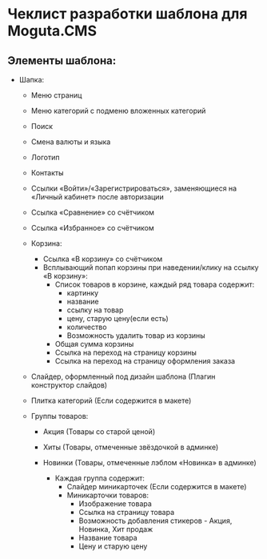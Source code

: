 # Чеклист разработки шаблона для Moguta.CMS

## Элементы шаблона:

- Шапка:
	- Меню страниц
	- Меню категорий с подменю вложенных категорий
	- Поиск
	- Смена валюты и языка
	- Логотип
	- Контакты
	- Ссылки «Войти»/«Зарегистрироваться», заменяющиеся на «Личный кабинет» после авторизации
	- Ссылка «Сравнение» со счётчиком
	- Ссылка «Избранное» со счётчиком

	- Корзина:
		- Ссылка «В корзину» со счётчиком
		- Всплывающий попап корзины при наведении/клику на ссылку «В корзину»:
			- Список товаров в корзине, каждый ряд товара содержит: 
				- картинку
				- название
				- ссылку на товар
				- цену, старую цену(если есть)
				- количество
				- Возможность удалить товар из корзины
			- Общая сумма корзины
			- Ссылка на переход на страницу корзины
			- Ссылка на переход на страницу оформления заказа
	- Слайдер, оформленный под дизайн шаблона (Плагин конструктор слайдов)
	- Плитка категорий (Если содержится в макете) 
	- Группы товаров:
	    - Акция (Товары со старой ценой)
	    - Хиты (Товары, отмеченные звёздочкой в админке)
	    - Новинки (Товары, отмеченные лэблом «Новинка» в админке)
	    
	        - Каждая группа содержит:
	            - Слайдер миникарточек (Если содержится в макете)
	            - Миникарточки товаров:
	                - Изображение товара
	                - Ссылка на страницу товара
	                - Возможность добавления стикеров - Акция, Новинка, Хит продаж
	                - Название товара
	                - Цену и старую цену
